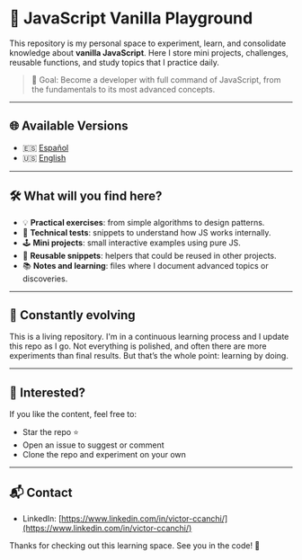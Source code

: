 # 🧠 JavaScript Vanilla Playground

This repository is my personal space to experiment, learn, and consolidate knowledge about **vanilla JavaScript**. Here I store mini projects, challenges, reusable functions, and study topics that I practice daily.

> 🎯 Goal: Become a developer with full command of JavaScript, from the fundamentals to its most advanced concepts.

---

## 🌐 Available Versions

* 🇪🇸 [Español](README_es.md)
* 🇺🇸 [English](README.md)

---

## 🛠️ What will you find here?

* 💡 **Practical exercises**: from simple algorithms to design patterns.
* 🔬 **Technical tests**: snippets to understand how JS works internally.
* 🕹️ **Mini projects**: small interactive examples using pure JS.
* 🧰 **Reusable snippets**: helpers that could be reused in other projects.
* 📚 **Notes and learning**: files where I document advanced topics or discoveries.

---

## 🚧 Constantly evolving

This is a living repository. I'm in a continuous learning process and I update this repo as I go. Not everything is polished, and often there are more experiments than final results. But that’s the whole point: learning by doing.

---

## 🤝 Interested?

If you like the content, feel free to:

* Star the repo ⭐
* Open an issue to suggest or comment
* Clone the repo and experiment on your own

---

## 📬 Contact

* LinkedIn: [https://www.linkedin.com/in/victor-ccanchi/](https://www.linkedin.com/in/victor-ccanchi/)

Thanks for checking out this learning space. See you in the code! 🚀
